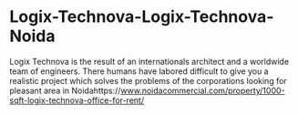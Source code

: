 # Logix-Technova-Logix-Technova-Noida
Logix Technova is the result of an internationals architect and a worldwide team of engineers. There humans have labored difficult to give you a realistic project which solves the problems of the corporations looking for pleasant area in Noidahttps://www.noidacommercial.com/property/1000-sqft-logix-technova-office-for-rent/
